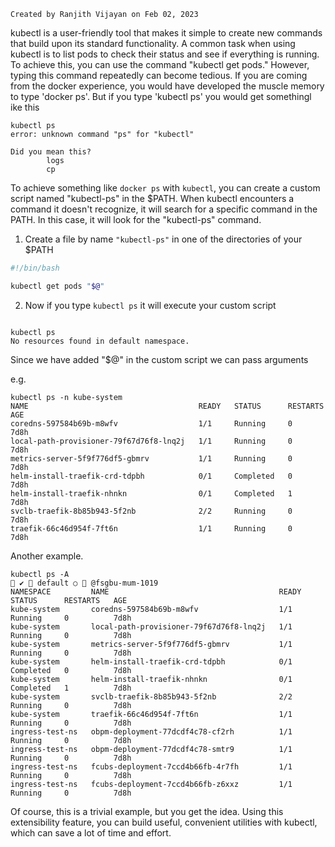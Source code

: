     Created by Ranjith Vijayan on Feb 02, 2023

kubectl is a user-friendly tool that makes it simple to create new commands that build upon its standard functionality. A common task when using kubectl is to list pods to check their status and see if everything is running. To achieve this, you can use the command "kubectl get pods." However, typing this command repeatedly can become tedious. If you are coming from the docker experience, you would have developed the muscle memory to type 'docker ps'.  But if you type 'kubectl ps' you would get somethingl ike this

```
kubectl ps
error: unknown command "ps" for "kubectl"

Did you mean this?
        logs
        cp
```

To achieve something like `docker ps` with `kubectl`, you can create a custom script named "kubectl-ps" in the $PATH. When kubectl encounters a command it doesn't recognize, it will search for a specific command in the PATH. In this case, it will look for the "kubectl-ps" command.

1. Create a file by name `"kubectl-ps"` in one of the directories of your $PATH

``` bash
#!/bin/bash

kubectl get pods "$@"
```

2. Now if you type `kubectl ps` it will execute your custom script

```

kubectl ps
No resources found in default namespace.

```

Since we have added "$@" in the custom script we can pass arguments 

e.g.

```
kubectl ps -n kube-system 
NAME                                      READY   STATUS      RESTARTS   AGE
coredns-597584b69b-m8wfv                  1/1     Running     0          7d8h
local-path-provisioner-79f67d76f8-lnq2j   1/1     Running     0          7d8h
metrics-server-5f9f776df5-gbmrv           1/1     Running     0          7d8h
helm-install-traefik-crd-tdpbh            0/1     Completed   0          7d8h
helm-install-traefik-nhnkn                0/1     Completed   1          7d8h
svclb-traefik-8b85b943-5f2nb              2/2     Running     0          7d8h
traefik-66c46d954f-7ft6n                  1/1     Running     0          7d8h
```

Another example.

```
kubectl ps -A                                                                                     ✔  default ○  @fsgbu-mum-1019 
NAMESPACE         NAME                                      READY   STATUS      RESTARTS   AGE
kube-system       coredns-597584b69b-m8wfv                  1/1     Running     0          7d8h
kube-system       local-path-provisioner-79f67d76f8-lnq2j   1/1     Running     0          7d8h
kube-system       metrics-server-5f9f776df5-gbmrv           1/1     Running     0          7d8h
kube-system       helm-install-traefik-crd-tdpbh            0/1     Completed   0          7d8h
kube-system       helm-install-traefik-nhnkn                0/1     Completed   1          7d8h
kube-system       svclb-traefik-8b85b943-5f2nb              2/2     Running     0          7d8h
kube-system       traefik-66c46d954f-7ft6n                  1/1     Running     0          7d8h
ingress-test-ns   obpm-deployment-77dcdf4c78-cf2rh          1/1     Running     0          7d8h
ingress-test-ns   obpm-deployment-77dcdf4c78-smtr9          1/1     Running     0          7d8h
ingress-test-ns   fcubs-deployment-7ccd4b66fb-4r7fh         1/1     Running     0          7d8h
ingress-test-ns   fcubs-deployment-7ccd4b66fb-z6xxz         1/1     Running     0          7d8h
```


Of course, this is a trivial example, but you get the idea. Using this extensibility feature, you can build useful, convenient utilities with kubectl, which can save a lot of time and effort.



